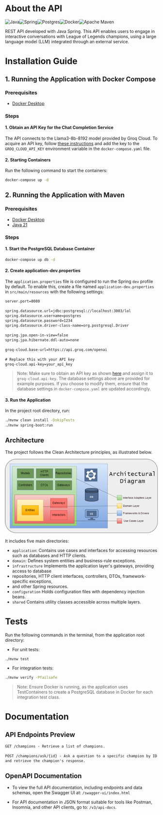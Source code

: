 # About the API
![Java](https://img.shields.io/badge/java-%23ED8B00.svg?style=for-the-badge&logo=openjdk&logoColor=white)![Spring](https://img.shields.io/badge/spring-%236DB33F.svg?style=for-the-badge&logo=spring&logoColor=white)![Postgres](https://img.shields.io/badge/postgres-%23316192.svg?style=for-the-badge&logo=postgresql&logoColor=white)![Docker](https://img.shields.io/badge/docker-%230db7ed.svg?style=for-the-badge&logo=docker&logoColor=white)![Apache Maven](https://img.shields.io/badge/Apache%20Maven-C71A36?style=for-the-badge&logo=Apache%20Maven&logoColor=white)

REST API developed with Java Spring. This API enables users to engage in interactive
conversations with League of Legends champions, using a large language model (LLM)
integrated through an external service.

# Installation Guide

## 1. Running the Application with Docker Compose

### Prerequisites
- [Docker Desktop](https://www.docker.com/products/docker-desktop/)

### Steps

#### 1. Obtain an API Key for the Chat Completion Service
The API connects to the Llama3-8b-8192 model provided by Groq Cloud. To acquire an API key,
follow [these instructions](https://console.groq.com/keys) and add the key to the `GROQ_CLOUD_API_KEY`
environment variable in the `docker-compose.yaml` file.

#### 2. Starting Containers
Run the following command to start the containers:
```bash
docker-compose up -d
```

## 2. Running the Application with Maven

### Prerequisites
- [Docker Desktop](https://www.docker.com/products/docker-desktop/)
- [Java 21](https://www.oracle.com/br/java/technologies/downloads/#java21)

### Steps

#### 1. Start the PostgreSQL Database Container
```bash
docker-compose up db -d
```

#### 2. Create application-dev.properties
The `application.properties` file is configured to run the Spring `dev` profile by default.
To enable this, create a file named `application-dev.properties` in `src/main/resources` with the
following settings:
```properties
server.port=8080

spring.datasource.url=jdbc:postgresql://localhost:3003/lol
spring.datasource.username=postgres
spring.datasource.password=1234
spring.datasource.driver-class-name=org.postgresql.Driver

spring.jpa.open-in-view=false
spring.jpa.hibernate.ddl-auto=none

groq-cloud.base-url=https://api.groq.com/openai

# Replace this with your API key
groq-cloud.api-key=your_api_key
```

>Note: Make sure to obtain an API key as shown [here](#1-obtain-an-api-key-for-the-chat-completion-service)
> and assign it to `groq-cloud.api-key`. The database settings above are provided for example purposes.
> If you choose to modify them, ensure that the database settings in `docker-compose.yaml` are updated accordingly.

#### 3. Run the Application
In the project root directory, run:
```bash
./mvnw clean install -DskipTests
./mvnw spring-boot:run
```
## Architecture
The project follows the Clean Architecture principles, as illustrated below.

![rest api architectural diagram](docs/images/architectural-diagram.png)

It includes five main directories:
- `application`: Contains use cases and interfaces for accessing resources such as databases and HTTP clients.
- `domain`: Defines system entities and business-rule exceptions.
- `infrastructure` Implements the application layer's gateways, providing access to database
- repositories, HTTP client interfaces, controllers, DTOs, framework-specific exceptions,
- and other Spring resources.
- `configuration` Holds configuration files with dependency injection beans.
- `shared`  Contains utility classes accessible across multiple layers.

# Tests
Run the following commands in the terminal, from the application root directory:
- For unit tests:
```bash
./mvnw test
```
- For integration tests:
```bash
./mvnw verify -Pfailsafe
```
>Note: Ensure Docker is running, as the application uses TestContainers to create a PostgreSQL database
> in Docker for each integration test class.

# Documentation

## API Endpoints Preview
```text
GET /champions - Retrieve a list of champions.

POST /champions/ask/{id} - Ask a question to a specific champion by ID and retrieve the champion's response.
```

## OpenAPI Documentation
- To view the full API documentation, including endpoints and data schemas, open the Swagger UI at:
  `/swagger-ui/index.html`

- For API documentation in JSON format suitable for tools like Postman, Insomnia, and other API clients, go to: `/v3/api-docs`.

